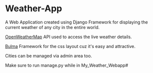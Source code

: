 # Weather-App
A Web Application created using Django Framework for displaying the current weather of any city in the entire world.

[OpenWeatherMap](https://openweathermap.org/) API used to access the live weather details.

[Bulma](https://bulma.io/) Framework for the css layout cuz it's easy and attractive.

Cities can be managed via admin area too.

Make sure to run manage.py while in My_Weather_Webapp#
